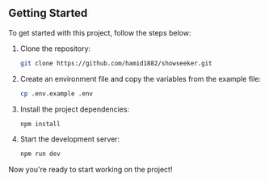 ## Getting Started

To get started with this project, follow the steps below:

1. Clone the repository:

   ```bash
   git clone https://github.com/hamid1882/showseeker.git
   ```

2. Create an environment file and copy the variables from the example file:

   ```bash
   cp .env.example .env
   ```

3. Install the project dependencies:

   ```bash
   npm install
   ```

4. Start the development server:

   ```bash
   npm run dev
   ```

Now you're ready to start working on the project!
